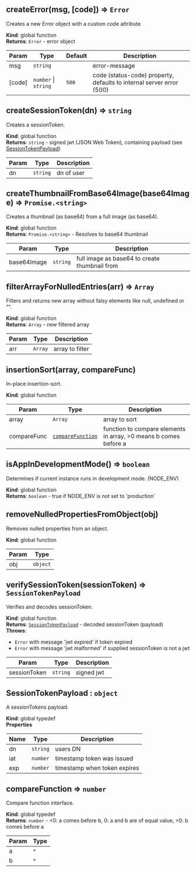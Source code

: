 <a id="createerror"></a>

## createError(msg, [code]) ⇒ <code>Error</code>
Creates a new Error object with a custom code attribute

**Kind**: global function  
**Returns**: <code>Error</code> - error object  

| Param | Type | Default | Description |
| --- | --- | --- | --- |
| msg | <code>string</code> |  | error-message |
| [code] | <code>number</code> &#124; <code>string</code> | <code>500</code> | code (status-code) property, defaults to internal server error (500) |

<a id="createsessiontoken"></a>

## createSessionToken(dn) ⇒ <code>string</code>
Creates a sessionToken.

**Kind**: global function  
**Returns**: <code>string</code> - signed jwt (JSON Web Token), containing payload (see [SessionTokenPayload](#sessiontokenpayload))  

| Param | Type | Description |
| --- | --- | --- |
| dn | <code>string</code> | dn of user |

<a id="createthumbnailfrombase64image"></a>

## createThumbnailFromBase64Image(base64Image) ⇒ <code>Promise.&lt;string&gt;</code>
Creates a thumbnail (as base64) from a full image (as base64).

**Kind**: global function  
**Returns**: <code>Promise.&lt;string&gt;</code> - Resolves to base64 thumbnail  

| Param | Type | Description |
| --- | --- | --- |
| base64Image | <code>string</code> | full image as base64 to create thumbnail from |

<a id="filterarrayfornulledentries"></a>

## filterArrayForNulledEntries(arr) ⇒ <code>Array</code>
Filters and returns new array without falsy elements like null, undefined or "".

**Kind**: global function  
**Returns**: <code>Array</code> - new filtered array  

| Param | Type | Description |
| --- | --- | --- |
| arr | <code>Array</code> | array to filter |

<a id="insertionsort"></a>

## insertionSort(array, compareFunc)
In-place insertion-sort.

**Kind**: global function  

| Param | Type | Description |
| --- | --- | --- |
| array | <code>Array</code> | array to sort |
| compareFunc | [<code>compareFunction</code>](#comparefunction) | function to compare elements in array, >0 means b comes before a |

<a id="isappindevelopmentmode"></a>

## isAppInDevelopmentMode() ⇒ <code>boolean</code>
Determines if current instance runs in development mode. (NODE_ENV)

**Kind**: global function  
**Returns**: <code>boolean</code> - true if NODE_ENV is not set to 'production'  
<a id="removenulledpropertiesfromobject"></a>

## removeNulledPropertiesFromObject(obj)
Removes nulled properties from an object.

**Kind**: global function  

| Param | Type |
| --- | --- |
| obj | <code>object</code> | 

<a id="verifysessiontoken"></a>

## verifySessionToken(sessionToken) ⇒ <code>SessionTokenPayload</code>
Verifies and decodes sessionToken.

**Kind**: global function  
**Returns**: [<code>SessionTokenPayload</code>](#sessiontokenpayload) - decoded sessionToken (payload)  
**Throws**:

- <code>Error</code> with message 'jwt expired' if token expired
- <code>Error</code> with message 'jwt malformed' if supplied sessionToken is not a jwt


| Param | Type | Description |
| --- | --- | --- |
| sessionToken | <code>string</code> | signed jwt |

<a id="sessiontokenpayload"></a>

## SessionTokenPayload : <code>object</code>
A sessionTokens payload.

**Kind**: global typedef  
**Properties**

| Name | Type | Description |
| --- | --- | --- |
| dn | <code>string</code> | users DN |
| iat | <code>number</code> | timestamp token was issued |
| exp | <code>number</code> | timestamp when token expires |

<a id="comparefunction"></a>

## compareFunction ⇒ <code>number</code>
Compare function interface.

**Kind**: global typedef  
**Returns**: <code>number</code> - <0: a comes before b, 0: a and b are of equal value, >0: b comes before a  

| Param | Type |
| --- | --- |
| a | <code>\*</code> | 
| b | <code>\*</code> | 

